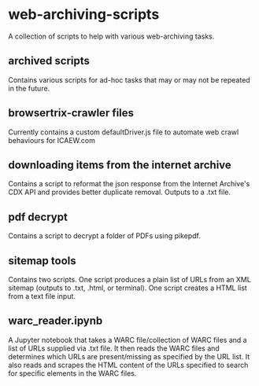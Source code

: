 # web-archiving-scripts

A collection of scripts to help with various web-archiving tasks.

## archived scripts

Contains various scripts for ad-hoc tasks that may or may not be repeated in the future.

## browsertrix-crawler files

Currently contains a custom defaultDriver.js file to automate web crawl behaviours for ICAEW.com

## downloading items from the internet archive

Contains a script to reformat the json response from the Internet Archive's CDX API and provides better duplicate removal. Outputs to a .txt file.

## pdf decrypt

Contains a script to decrypt a folder of PDFs using pikepdf.

## sitemap tools

Contains two scripts. One script produces a plain list of URLs from an XML sitemap (outputs to .txt, .html, or terminal). One script creates a HTML list from a text file input.

## warc_reader.ipynb

A Jupyter notebook that takes a WARC file/collection of WARC files and a list of URLs supplied via .txt file. It then reads the WARC files and determines which URLs are present/missing as specified by the URL list. It also reads and scrapes the HTML content of the URLs specified to search for specific elements in the WARC files.
